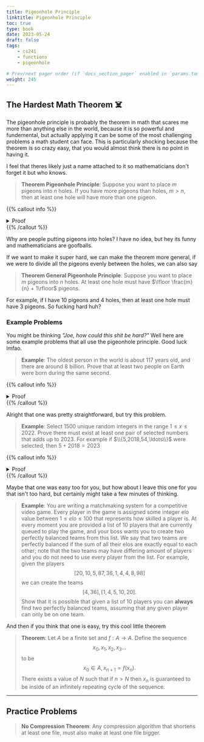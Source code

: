 ```yaml
---
title: Pigeonhole Principle
linktitle: Pigeonhole Principle
toc: true
type: book
date: 2023-05-24
draft: false
tags:
    - cs241
    - functions
    - pigeonhole

# Prev/next pager order (if `docs_section_pager` enabled in `params.toml`)
weight: 245
---
```


## The Hardest Math Theorem ☠️

The pigeonhole principle is probably the theorem in math that scares me more than anything else in the world, because it is so powerful and fundemental, but actually applying it can be some of the most challenging problems a math student can face. This is particularly shocking because the theorem is so crazy easy, that you would almost think there is no point in having it.

I feel that theres likely just a name attached to it so mathematicians don't forget it but who knows.

> **Theorem Pigeonhole Principle**: Suppose you want to place $m$ pigeons into $n$ holes. If you have more pigeons than holes, $m>n$, then at least one hole will have more than one pigeon.

{{% callout info %}}
<details>
<summary>Proof</summary>
Let $P$ be the set of pigeons and $H$ be the set of holes. If $f:P\rightarrow H$ is a function that maps a pigeon to a hole, and $|P|>|H|$ (more pigeons than holes), then $f$ cannot be injective. Since $f$ is not injective there must exist at least one pair $x,y$ such that $x\neq y$ and $f(x)=f(y)$; this means there are at least two pigeons in the same hole.
</br>
QED
</details>
{{% /callout %}}

Why are people putting pigeons into holes? I have no idea, but hey its funny and mathematicians are goofballs.

If we want to make it super hard, we can make the theorem more general, if we were to divide all the pigeons evenly between the holes, we can also say

> **Theorem General Pigeonhole Principle**: Suppose you want to place $m$ pigeons into $n$ holes. At least one hole must have $\lfloor \frac{m}{n} + 1\rfloor$ pigeons.

For example, if I have $10$ pigeons and $4$ holes, then at least one hole must have $3$ pigeons. So fucking hard huh?

### Example Problems

You might be thinking *"Joe, how could this shit be hard?"* Well here are some example problems that all use the pigeonhole principle. Good luck lmfao.

> **Example**: The oldest person in the world is about $117$ years old, and there are around $8$ billion. Prove that at least two people on Earth were born during the same second.

{{% callout info %}}
<details>
<summary>Proof</summary>
Since everyone on the Earth is younger than $118$ years old, we can see that there are less than $$118\cdot 366\cdot 24\cdot 60\cdot 60 = 3731443200$$ possible seconds someone could be born in. Note we use $366$ as a worst case to raise the number with leap years.
</br>
Since $8000000000>3731443200$, there are more people than possible seconds to be born, therefore at least two people must have been born at the same exact second.
</br>
QED
</details>
{{% /callout %}}

Alright that one was pretty straightforward, but try this problem.

> **Example**: Select $1500$ unique random integers in the range $1\leq x\leq 2022$. Prove there must exist at least one pair of selected numbers that adds up to $2023$. For example if $\\{5,2018,54,\ldots\\}$ were selected, then $5+2018=2023$

{{% callout info %}}
<details>
<summary>Proof</summary>
Lets first start off this proof by thinking of just how many pairs of numbers actually add up to 2023. Well you can have
$$
\begin{align}
1+2022&=2023 \\
2+2021&=2023 \\
3+2020&=2023 \\
&\vdots \\
1011+1012&=2023.
\end{align}
$$
Since these are all the possible pairs that add to $2023$, we can say that we know there are $1011$ possible pairs.
</br>
Notice that if we pick two numbers from the same pair, then we are guaranteed to add to $2023$. Well since we are picking $1500$ numbers, and there are only $1011$ possible pairs, we are going to have to pick at least two numbers from the same pair via the pigeonhole principle as $1500>1011$! Therefore we know we can find a pair.
</br>
QED
</details>
{{% /callout %}}

Maybe that one was easy too for you, but how about I leave this one for you that isn't too hard, but certainly might take a few minutes of thinking.

>  **Example**: You are writing a matchmaking system for a competitive video game. Every player in the game is assigned some integer elo value between $1\leq elo \leq 100$ that represents how skilled a player is. At every moment you are provided a list of $10$ players that are currently queued to play the game, and your boss wants you to create two perfectly balanced teams from this list. We say that two teams are perfectly balanced if the sum of all their elos are exactly equal to each other; note that the two teams may have differing amount of players and you do not need to use every player from the list. For example, given the players $$\left[20, 10, 5, 87, 36, 1, 4, 4, 8, 98\right]$$we can create the teams$$\left[4, 36\right], \left[1,4,5,10,20\right].$$Show that it is possible that given a list of $10$ players you can **always** find two perfectly balanced teams, assuming that any given player can only be on one team.

And then if you think that one is easy, try this cool little theorem

> **Theorem**:  Let $A$ be a finite set and $f:A\rightarrow A$. Define the sequence $$x_0, x_1, x_2, x_3\ldots $$ to be $$ x_0\in A, x_{n+1} = f(x_n).$$ There exists a value of $N$ such that if $n>N$ then $x_n$ is guaranteed to be inside of an infinitely repeating cycle of the sequence. 

---

## Practice Problems

> **No Compression Theorem**: Any compression algorithm that shortens at least one file, must also make at least one file bigger.
